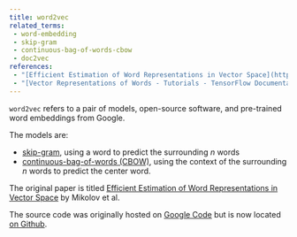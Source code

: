 ```yaml
---
title: word2vec
related_terms:
 - word-embedding
 - skip-gram
 - continuous-bag-of-words-cbow
 - doc2vec
references:
 - "[Efficient Estimation of Word Representations in Vector Space](https://arxiv.org/abs/1301.3781)"
 - "[Vector Representations of Words - Tutorials - TensorFlow Documentation](https://www.tensorflow.org/tutorials/word2vec)"
---
```

`word2vec` refers to a pair of models, open-source software, and pre-trained word embeddings
from Google.

The models are:

 - [skip-gram](/terms/skip-gram/), using a word to predict the surrounding $n$ words
 - [continuous-bag-of-words (CBOW)](/terms/continuous-bag-of-words-cbow), using the context of the surrounding
 $n$ words to predict the center word.

The original paper is titled [Efficient Estimation of Word Representations in
Vector Space](https://arxiv.org/abs/1301.3781) by Mikolov et al.

The source code was originally hosted on
[Google Code](https://code.google.com/p/word2vec) but is now
located [on Github](https://github.com/tmikolov/word2vec).